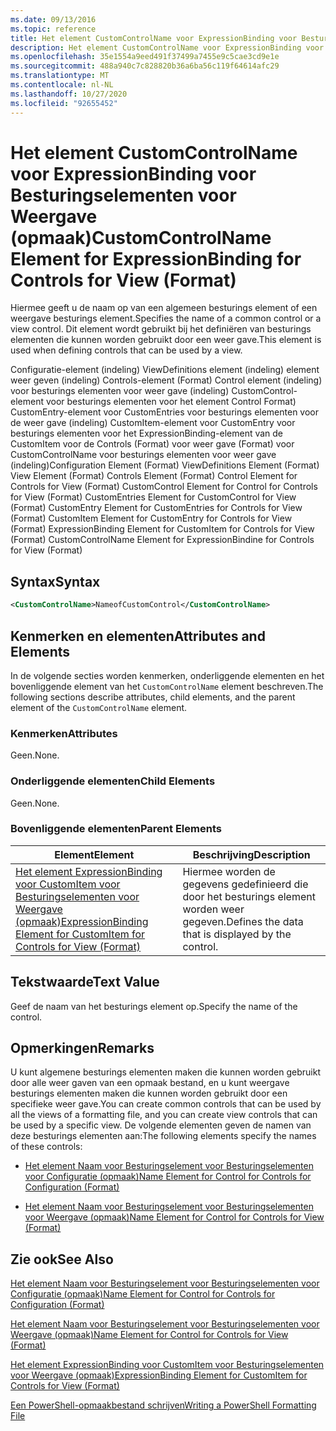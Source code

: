 ```yaml
---
ms.date: 09/13/2016
ms.topic: reference
title: Het element CustomControlName voor ExpressionBinding voor Besturingselementen voor Weergave (opmaak)
description: Het element CustomControlName voor ExpressionBinding voor Besturingselementen voor Weergave (opmaak)
ms.openlocfilehash: 35e1554a9eed491f37499a7455e9c5cae3cd9e1e
ms.sourcegitcommit: 488a940c7c828820b36a6ba56c119f64614afc29
ms.translationtype: MT
ms.contentlocale: nl-NL
ms.lasthandoff: 10/27/2020
ms.locfileid: "92655452"
---
```

# <a name="customcontrolname-element-for-expressionbinding-for-controls-for-view-format"></a><span data-ttu-id="f84b2-103">Het element CustomControlName voor ExpressionBinding voor Besturingselementen voor Weergave (opmaak)</span><span class="sxs-lookup"><span data-stu-id="f84b2-103">CustomControlName Element for ExpressionBinding for Controls for View (Format)</span></span>

<span data-ttu-id="f84b2-104">Hiermee geeft u de naam op van een algemeen besturings element of een weergave besturings element.</span><span class="sxs-lookup"><span data-stu-id="f84b2-104">Specifies the name of a common control or a view control.</span></span> <span data-ttu-id="f84b2-105">Dit element wordt gebruikt bij het definiëren van besturings elementen die kunnen worden gebruikt door een weer gave.</span><span class="sxs-lookup"><span data-stu-id="f84b2-105">This element is used when defining controls that can be used by a view.</span></span>

<span data-ttu-id="f84b2-106">Configuratie-element (indeling) ViewDefinitions element (indeling) element weer geven (indeling) Controls-element (Format) Control element (indeling) voor besturings elementen voor weer gave (indeling) CustomControl-element voor besturings elementen voor het element Control Format) CustomEntry-element voor CustomEntries voor besturings elementen voor de weer gave (indeling) CustomItem-element voor CustomEntry voor besturings elementen voor het ExpressionBinding-element van de CustomItem voor de Controls (Format) voor weer gave (Format) voor CustomControlName voor besturings elementen voor weer gave (indeling)</span><span class="sxs-lookup"><span data-stu-id="f84b2-106">Configuration Element (Format) ViewDefinitions Element (Format) View Element (Format) Controls Element (Format) Control Element for Controls for View (Format) CustomControl Element for Control for Controls for View (Format) CustomEntries Element for CustomControl for View (Format) CustomEntry Element for CustomEntries for Controls for View (Format) CustomItem Element for CustomEntry for Controls for View (Format) ExpressionBinding Element for CustomItem for Controls for View (Format) CustomControlName Element for ExpressionBindine for Controls for View (Format)</span></span>

## <a name="syntax"></a><span data-ttu-id="f84b2-107">Syntax</span><span class="sxs-lookup"><span data-stu-id="f84b2-107">Syntax</span></span>

```xml
<CustomControlName>NameofCustomControl</CustomControlName>
```

## <a name="attributes-and-elements"></a><span data-ttu-id="f84b2-108">Kenmerken en elementen</span><span class="sxs-lookup"><span data-stu-id="f84b2-108">Attributes and Elements</span></span>

<span data-ttu-id="f84b2-109">In de volgende secties worden kenmerken, onderliggende elementen en het bovenliggende element van het `CustomControlName` element beschreven.</span><span class="sxs-lookup"><span data-stu-id="f84b2-109">The following sections describe attributes, child elements, and the parent element of the `CustomControlName` element.</span></span>

### <a name="attributes"></a><span data-ttu-id="f84b2-110">Kenmerken</span><span class="sxs-lookup"><span data-stu-id="f84b2-110">Attributes</span></span>

<span data-ttu-id="f84b2-111">Geen.</span><span class="sxs-lookup"><span data-stu-id="f84b2-111">None.</span></span>

### <a name="child-elements"></a><span data-ttu-id="f84b2-112">Onderliggende elementen</span><span class="sxs-lookup"><span data-stu-id="f84b2-112">Child Elements</span></span>

<span data-ttu-id="f84b2-113">Geen.</span><span class="sxs-lookup"><span data-stu-id="f84b2-113">None.</span></span>

### <a name="parent-elements"></a><span data-ttu-id="f84b2-114">Bovenliggende elementen</span><span class="sxs-lookup"><span data-stu-id="f84b2-114">Parent Elements</span></span>

|<span data-ttu-id="f84b2-115">Element</span><span class="sxs-lookup"><span data-stu-id="f84b2-115">Element</span></span>|<span data-ttu-id="f84b2-116">Beschrijving</span><span class="sxs-lookup"><span data-stu-id="f84b2-116">Description</span></span>|
|-------------|-----------------|
|[<span data-ttu-id="f84b2-117">Het element ExpressionBinding voor CustomItem voor Besturingselementen voor Weergave (opmaak)</span><span class="sxs-lookup"><span data-stu-id="f84b2-117">ExpressionBinding Element for CustomItem for Controls for View (Format)</span></span>](./expressionbinding-element-for-customitem-for-controls-for-view-format.md)|<span data-ttu-id="f84b2-118">Hiermee worden de gegevens gedefinieerd die door het besturings element worden weer gegeven.</span><span class="sxs-lookup"><span data-stu-id="f84b2-118">Defines the data that is displayed by the control.</span></span>|

## <a name="text-value"></a><span data-ttu-id="f84b2-119">Tekstwaarde</span><span class="sxs-lookup"><span data-stu-id="f84b2-119">Text Value</span></span>

<span data-ttu-id="f84b2-120">Geef de naam van het besturings element op.</span><span class="sxs-lookup"><span data-stu-id="f84b2-120">Specify the name of the control.</span></span>

## <a name="remarks"></a><span data-ttu-id="f84b2-121">Opmerkingen</span><span class="sxs-lookup"><span data-stu-id="f84b2-121">Remarks</span></span>

<span data-ttu-id="f84b2-122">U kunt algemene besturings elementen maken die kunnen worden gebruikt door alle weer gaven van een opmaak bestand, en u kunt weergave besturings elementen maken die kunnen worden gebruikt door een specifieke weer gave.</span><span class="sxs-lookup"><span data-stu-id="f84b2-122">You can create common controls that can be used by all the views of a formatting file, and you can create view controls that can be used by a specific view.</span></span> <span data-ttu-id="f84b2-123">De volgende elementen geven de namen van deze besturings elementen aan:</span><span class="sxs-lookup"><span data-stu-id="f84b2-123">The following elements specify the names of these controls:</span></span>

- [<span data-ttu-id="f84b2-124">Het element Naam voor Besturingselement voor Besturingselementen voor Configuratie (opmaak)</span><span class="sxs-lookup"><span data-stu-id="f84b2-124">Name Element for Control for Controls for Configuration (Format)</span></span>](./name-element-for-control-for-controls-for-configuration-format.md)

- [<span data-ttu-id="f84b2-125">Het element Naam voor Besturingselement voor Besturingselementen voor Weergave (opmaak)</span><span class="sxs-lookup"><span data-stu-id="f84b2-125">Name Element for Control for Controls for View (Format)</span></span>](./name-element-for-control-for-controls-for-view-format.md)

## <a name="see-also"></a><span data-ttu-id="f84b2-126">Zie ook</span><span class="sxs-lookup"><span data-stu-id="f84b2-126">See Also</span></span>

[<span data-ttu-id="f84b2-127">Het element Naam voor Besturingselement voor Besturingselementen voor Configuratie (opmaak)</span><span class="sxs-lookup"><span data-stu-id="f84b2-127">Name Element for Control for Controls for Configuration (Format)</span></span>](./name-element-for-control-for-controls-for-configuration-format.md)

[<span data-ttu-id="f84b2-128">Het element Naam voor Besturingselement voor Besturingselementen voor Weergave (opmaak)</span><span class="sxs-lookup"><span data-stu-id="f84b2-128">Name Element for Control for Controls for View (Format)</span></span>](./name-element-for-control-for-controls-for-view-format.md)

[<span data-ttu-id="f84b2-129">Het element ExpressionBinding voor CustomItem voor Besturingselementen voor Weergave (opmaak)</span><span class="sxs-lookup"><span data-stu-id="f84b2-129">ExpressionBinding Element for CustomItem for Controls for View (Format)</span></span>](./expressionbinding-element-for-customitem-for-controls-for-view-format.md)

[<span data-ttu-id="f84b2-130">Een PowerShell-opmaakbestand schrijven</span><span class="sxs-lookup"><span data-stu-id="f84b2-130">Writing a PowerShell Formatting File</span></span>](./writing-a-powershell-formatting-file.md)
